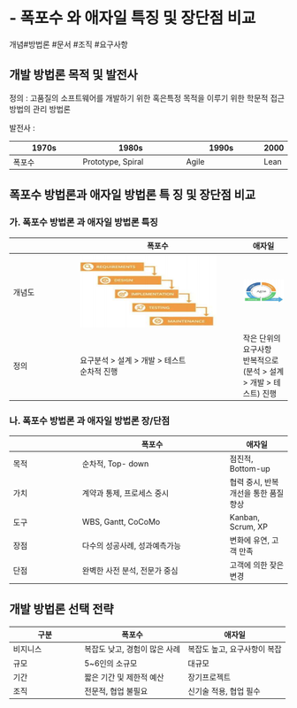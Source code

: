 # - 폭포수 와 애자일 특징 및 장단점 비교

개념#방법론 #문서 #조직 #요구사항



## 개발 방법론 목적 및 발전사

정의 :  고품질의 소프트웨어를 개발하기 위한 혹은특정 목적을 이루기 위한 학문적 접근 방법의 관리 방법론

발전사 :

<table><thead><tr><th width="143">1970s</th><th width="221">1980s</th><th width="164">1990s</th><th>2000</th></tr></thead><tbody><tr><td>폭포수</td><td>Prototype, Spiral</td><td>Agile</td><td>Lean</td></tr></tbody></table>

## 폭포수 방법론과 애자일 방법론 특 징 및 장단점 비교

### 가. 폭포수 방법론 과  애자일 방법론  특징

<table><thead><tr><th width="107"></th><th width="281">폭포수</th><th>애자일</th></tr></thead><tbody><tr><td>개념도</td><td><img src="../../../.gitbook/assets/image (7) (1).png" alt="" data-size="original"></td><td><img src="../../../.gitbook/assets/image (8) (1).png" alt="" data-size="original"></td></tr><tr><td>정의</td><td>요구분석 > 설계 > 개발 > 테스트<br>순차적 진행</td><td>작은 단위의 요구사항<br>반복적으로 (분석 > 설계 > 개발 > 테스트) 진행</td></tr></tbody></table>

### 나. 폭포수 방법론 과  애자일 방법론  장/단점

<table><thead><tr><th width="111"></th><th width="253">폭포수</th><th>애자일</th></tr></thead><tbody><tr><td>목적</td><td>순차적, Top- down</td><td>점진적,  Bottom-up</td></tr><tr><td>가치</td><td>계약과 통제, 프로세스 중시</td><td>협력 중시, 반복 개선을 통한 품질 향상</td></tr><tr><td>도구</td><td>WBS, Gantt, CoCoMo</td><td>Kanban, Scrum, XP</td></tr><tr><td>장점</td><td>다수의 성공사례, 성과예측가능</td><td>변화에 유연, 고객 만족</td></tr><tr><td>단점</td><td>완벽한 사전 분석, 전문가 중심</td><td>고객에 의한 잦은 변경</td></tr></tbody></table>

## 개발 방법론 선택 전략

<table><thead><tr><th width="115">구분</th><th>폭포수</th><th>애자일</th></tr></thead><tbody><tr><td>비지니스</td><td>복잡도 낮고, 경험이 많은 사례</td><td>복잡도 높고, 요구사항이 복잡</td></tr><tr><td>규모</td><td>5~6인의 소규모</td><td>대규모</td></tr><tr><td>기간</td><td>짧은 기간 및 제한적 예산</td><td>장기프로젝트</td></tr><tr><td>조직</td><td>전문적, 협업 불필요</td><td>신기술 적용, 협업 필수</td></tr></tbody></table>



